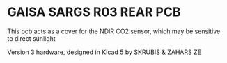 # GAISA SARGS R03 REAR PCB

This pcb acts as a cover for the NDIR CO2 sensor, which may be sensitive to direct sunlight

Version 3 hardware, designed in Kicad 5
by 
SKRUBIS & ZAHARS ZE

